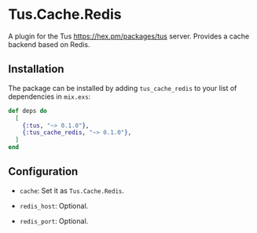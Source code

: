 # Tus.Cache.Redis

A plugin for the Tus https://hex.pm/packages/tus server.
Provides a cache backend based on Redis.


## Installation

The package can be installed by adding `tus_cache_redis` to your list of dependencies in `mix.exs`:

```elixir
def deps do
  [
    {:tus, "~> 0.1.0"},
    {:tus_cache_redis, "~> 0.1.0"},
  ]
end
```

## Configuration

- `cache`:
	Set it as `Tus.Cache.Redis`.

- `redis_host`:
	Optional.

- `redis_port`:
	Optional. 
